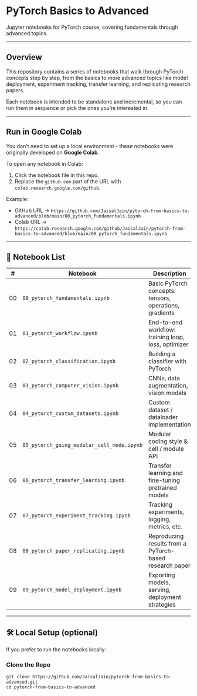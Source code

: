 # PyTorch Basics to Advanced

Jupyter notebooks for PyTorch course, covering fundamentals through advanced topics.

---

##  Overview

This repository contains a series of notebooks that walk through PyTorch concepts step by step, from the basics to more advanced topics like model deployment, experiment tracking, transfer learning, and replicating research papers.

Each notebook is intended to be standalone and incremental, so you can run them in sequence or pick the ones you’re interested in.

---

## Run in Google Colab

You don’t need to set up a local environment - these notebooks were originally developed on **Google Colab**.  

To open any notebook in Colab:
1. Click the notebook file in this repo.  
2. Replace the `github.com` part of the URL with `colab.research.google.com/github`.  

Example:  
- GitHub URL -> `https://github.com/JaisalJain/pytorch-from-basics-to-advanced/blob/main/00_pytorch_fundamentals.ipynb`  
- Colab URL -> `https://colab.research.google.com/github/JaisalJain/pytorch-from-basics-to-advanced/blob/main/00_pytorch_fundamentals.ipynb`  

---

## 📂 Notebook List

| # | Notebook | Description |
|---|----------|-------------|
| 00 | `00_pytorch_fundamentals.ipynb` | Basic PyTorch concepts: tensors, operations, gradients |
| 01 | `01_pytorch_workflow.ipynb` | End-to-end workflow: training loop, loss, optimizer |
| 02 | `02_pytorch_classification.ipynb` | Building a classifier with PyTorch |
| 03 | `03_pytorch_computer_vision.ipynb` | CNNs, data augmentation, vision models |
| 04 | `04_pytorch_custom_datasets.ipynb` | Custom dataset / dataloader implementation |
| 05 | `05_pytorch_going_modular_cell_mode.ipynb` | Modular coding style & cell / module API |
| 06 | `06_pytorch_transfer_learning.ipynb` | Transfer learning and fine-tuning pretrained models |
| 07 | `07_pytorch_experiment_tracking.ipynb` | Tracking experiments, logging, metrics, etc. |
| 08 | `08_pytorch_paper_replicating.ipynb` | Reproducing results from a PyTorch-based research paper |
| 09 | `09_pytorch_model_deployment.ipynb` | Exporting models, serving, deployment strategies |

---

## 🛠 Local Setup (optional)

If you prefer to run the notebooks locally:

### Clone the Repo

```
git clone https://github.com/JaisalJain/pytorch-from-basics-to-advanced.git
cd pytorch-from-basics-to-advanced
